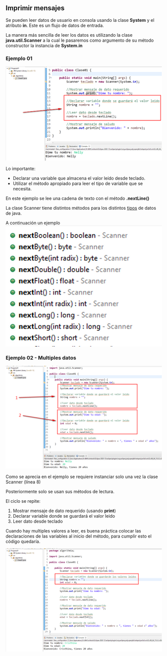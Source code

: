 ## Imprimir mensajes
Se pueden leer datos de usuario en consola usando la clase **System** y el atributo **in**. Este es un flujo de datos de entrada.

La manera más sencilla de leer los datos es utilizando la clase **java.util.Scanner** a la cual le pasaremos como argumento de su método constructor la instancia de **System.in**

### Ejemplo 01
![](images/2024-08-08-20-50-09.png)

Lo importante:
- Declarar una variable que almacena el valor leído desde teclado.
- Utilizar el método apropiado para leer el tipo de variable que se necesita.

En este ejemplo se lee una cadena de texto con el método **.nextLine()**

La clase Scanner tiene distintos métodos para los distintos [tipos](02.tipos.md) de datos de java.

A continuación un ejemplo
![](images/2024-08-08-20-55-20.png)

### Ejemplo 02 - Multiples datos

![](images/2024-08-08-20-59-19.png)

Como se aprecia en el ejemplo se requiere instanciar solo una vez la clase Scanner (línea 8)

Posteriormente solo se usan sus métodos de lectura.

El ciclo se repite:
1. Mostrar mensaje de dato requerido (usando **print**)
2. Declarar variable donde se guardará el valor leido
3. Leer dato desde teclado

Cuando hay multiples valores a leer, es buena práctica colocar las declaraciones de las variables al inicio del método, para cumplir esto el código quedaría.

![](images/2024-08-08-21-05-11.png)
